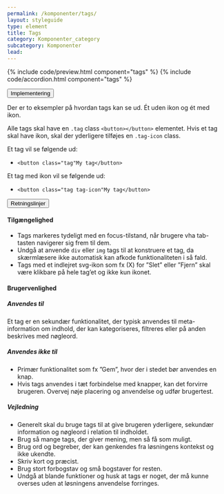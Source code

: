 ```yaml
---
permalink: /komponenter/tags/
layout: styleguide
type: element
title: Tags
category: Komponenter_category
subcategory: Komponenter
lead: 
---
```


{% include code/preview.html component="tags" %}
{% include code/accordion.html component="tags" %}
<div class="accordion-bordered">
  <button class="button-unstyled accordion-button"
    aria-expanded="false" aria-controls="tags-code-documentation">
    Implementering
  </button>
  <div id="tags-code-documentation" class="accordion-content">
    <p>Der er to eksempler på hvordan tags kan se ud. Ét uden ikon og ét med ikon.</p>
    <p>Alle tags skal have en <code>.tag</code> class <code>&lt;button&gt;&lt;/button&gt;</code> elementet. Hvis et tag skal have ikon, skal der yderligere tilføjes en <code>.tag-icon</code> class.</p>
    <p>Et tag vil se følgende ud:</p>
    <ul>
      <li><code>&lt;button class="tag"My tag&lt;/button&gt;</code></li>
    </ul>
    <p>Et tag med ikon vil se følgende ud:</p>
    <ul>
      <li><code>&lt;button class="tag tag-icon"My tag&lt;/button&gt;</code></li>
    </ul>
  </div>
</div>
<div class="accordion-bordered">
  <button class="button-unstyled accordion-button"
      aria-expanded="true" aria-controls="accordion-bordered-docs">
    Retningslinjer
  </button>
  <div id="accordion-bordered-docs" aria-hidden="false" class="accordion-content">
    <article>
      <section>
          <h4>Tilgængelighed</h4>
          <ul>
              <li>Tags markeres tydeligt med en focus-tilstand, når brugere vha tab-tasten navigerer sig frem til dem.</li>
              <li>Undgå at anvende <code>div</code> eller <code>img</code> tags til at konstruere et tag, da skærmlæsere ikke automatisk kan afkode funktionaliteten i så fald.</li>
              <li>Tags med et indlejret svg-ikon som fx (X) for ”Slet” eller ”Fjern” skal være klikbare på hele tag’et og ikke kun ikonet.</li>
          </ul>               
      </section>
      <section>
          <h4>Brugervenlighed</h4>
          <h5>Anvendes til</h5>
          <p>Et tag er en sekundær funktionalitet, der typisk anvendes til meta-information om indhold, der kan kategoriseres, filtreres eller på anden beskrives med nøgleord.</p>
          <h5>Anvendes ikke til</h5>
          <ul>
          <li>Primær funktionalitet som fx ”Gem”, hvor der i stedet bør anvendes en knap.</li>
          <li>Hvis tags anvendes i tæt forbindelse med knapper, kan det forvirre brugeren. Overvej nøje placering og anvendelse og udfør brugertest.</li>
          </ul>
          <p></p>
          <h5>Vejledning</h5>
          <ul>
              <li>Generelt skal du bruge tags til at give brugeren yderligere, sekundær information og nøgleord i relation til  indholdet. </li>
              <li>Brug så mange tags, der giver mening, men så få som muligt.</li>
              <li>Brug ord og begreber, der kan genkendes fra løsningens kontekst og ikke ukendte. </li>
              <li>Skriv kort og præcist.</li>
              <li>Brug stort forbogstav og små bogstaver for resten.</li>
              <li>Undgå at blande funktioner og husk at tags er noget, der må kunne overses uden at løsningens anvendelse forringes. </li>
          </ul>
      </section>
    </article>
  </div>
</div>
